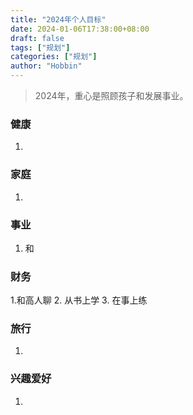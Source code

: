 ```yaml
---
title: "2024年个人目标"
date: 2024-01-06T17:38:00+08:00
draft: false
tags: ["规划"]
categories: ["规划"]
author: "Hobbin"
---
```


> 2024年，重心是照顾孩子和发展事业。

### 健康

1. 


### 家庭

1. 

### 事业

1. 和

### 财务

1.和高人聊
2. 从书上学
3. 在事上练


### 旅行

1. 


### 兴趣爱好

1. 


